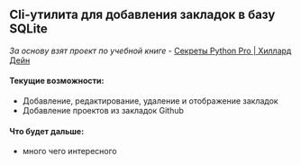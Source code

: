 ## Cli-утилита для добавления закладок в базу SQLite ## 

_За основу взят проект по учебной книге_ - [Секреты Python Pro | Хиллард Дейн](https://www.ozon.ru/product/sekrety-python-pro-hillard-deyn-224850601/?sh=LIKGFBCBcw)

#### Текущие возможности: ####
- Добавление, редактирование, удаление и отображение закладок
- Добавление проектов из закладок Github


#### Что будет дальше: ####
- много чего интересного 